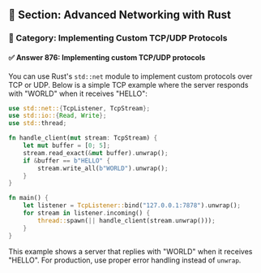 ## 📘 Section: Advanced Networking with Rust  
### 🔹 Category: Implementing Custom TCP/UDP Protocols  
#### ✅ Answer 876: Implementing custom TCP/UDP protocols

You can use Rust's `std::net` module to implement custom protocols over TCP or UDP. Below is a simple TCP example where the server responds with "WORLD" when it receives "HELLO":

```rust
use std::net::{TcpListener, TcpStream};
use std::io::{Read, Write};
use std::thread;

fn handle_client(mut stream: TcpStream) {
    let mut buffer = [0; 5];
    stream.read_exact(&mut buffer).unwrap();
    if &buffer == b"HELLO" {
        stream.write_all(b"WORLD").unwrap();
    }
}

fn main() {
    let listener = TcpListener::bind("127.0.0.1:7878").unwrap();
    for stream in listener.incoming() {
        thread::spawn(|| handle_client(stream.unwrap()));
    }
}
```

This example shows a server that replies with "WORLD" when it receives "HELLO". For production, use proper error handling instead of `unwrap`.
